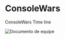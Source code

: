 # ConsoleWars
ConsoleWars Time line

![Documento de equipe](https://user-images.githubusercontent.com/106637044/197335713-59ace16b-8894-4095-8c7a-966adfa06012.jpeg)
